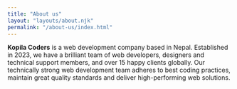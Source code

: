 ```yaml
---
title: "About us"
layout: "layouts/about.njk"
permalink: "/about-us/index.html"
---
```


**Kopila Coders** is a web development company based in Nepal. Established in 2023, we have a brilliant team of web developers, designers and technical support members, and over 15 happy clients globally. Our technically strong web development team adheres to best coding practices, maintain great quality standards and deliver high-performing web solutions.
